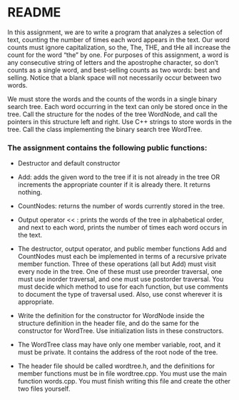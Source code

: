 # README #

In this assignment, we are to write a program that analyzes a selection of text, counting the number of times each word appears in the text. Our word counts must ignore capitalization, so the, The, THE, and tHe all increase the count for the word “the” by one. For purposes of this assignment, a word is any consecutive string of letters and the apostrophe character, so don’t counts as a single word, and best-selling counts as two words: best and selling. Notice that a blank space will not necessarily occur between two words.

We must store the words and the counts of the words in a single binary search tree. Each word occurring in the text can only be stored once in the tree. Call the structure for the nodes of the tree WordNode, and call the pointers in this structure left and right. Use C++ strings to store words in the tree. Call the class implementing the binary search tree WordTree.

### The assignment contains the following public functions: ###


* Destructor and default constructor
* Add: adds the given word to the tree if it is not already in the tree OR increments the appropriate counter if it is already there. It returns nothing.
* CountNodes: returns the number of words currently stored in the tree.
* Output operator << : prints the words of the tree in alphabetical order, and next to each word, prints the number of times each word occurs in the text.

* The destructor, output operator, and public member functions Add and CountNodes must each be implemented in terms of a recursive private member function. Three of these operations (all but Add) must visit every node in the tree. One of these must use preorder traversal, one must use inorder traversal, and one must use postorder traversal. You must decide which method to use for each function, but use comments to document the type of traversal used. Also, use const wherever it is appropriate.

* Write the definition for the constructor for WordNode inside the structure definition in the header file, and do the same for the constructor for WordTree. Use initialization lists in these constructors.

* The WordTree class may have only one member variable, root, and it must be private. It contains the address of the root node of the tree.

* The header file should be called wordtree.h, and the definitions for member functions must be in file wordtree.cpp. You must use the main function words.cpp. You must finish writing this file and create the other two files yourself.

